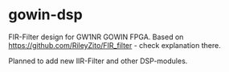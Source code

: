 # gowin-dsp

FIR-Filter design for GW1NR GOWIN FPGA. Based on https://github.com/RileyZito/FIR_filter - check explanation there.

Planned to add new IIR-Filter and other DSP-modules.